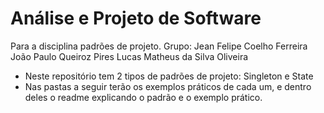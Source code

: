 # Análise e Projeto de Software
Para a disciplina padrões de projeto. 
Grupo: Jean Felipe Coelho Ferreira
João Paulo Queiroz Pires
Lucas Matheus da Silva Oliveira

- Neste repositório tem 2 tipos de padrões de projeto: Singleton e State
- Nas pastas a seguir terão os exemplos práticos de cada um, e dentro deles o readme explicando o padrão e o exemplo prático.